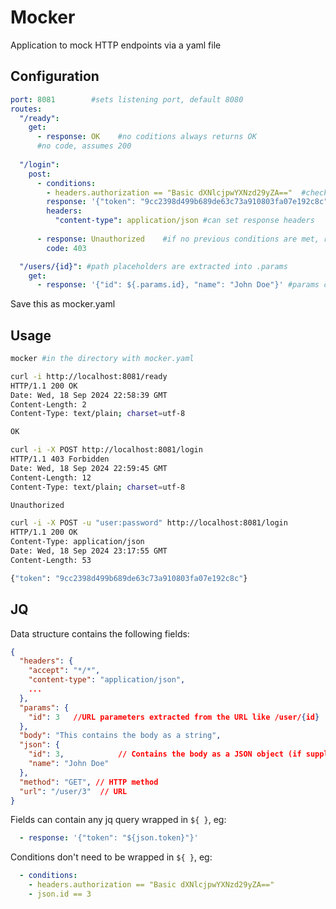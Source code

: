 # Mocker

Application to mock HTTP endpoints via a yaml file

## Configuration

```yaml
port: 8081        #sets listening port, default 8080
routes:
  "/ready":
    get:
      - response: OK    #no coditions always returns OK
      #no code, assumes 200
      
  "/login":
    post:
      - conditions:
        - headers.authorization == "Basic dXNlcjpwYXNzd29yZA=="  #checks if header Authorization is equal to Basic dXNlcjpwYXNzd29yZA== using jq
        response: '{"token": "9cc2398d499b689de63c73a910803fa07e192c8c"}'
        headers:
          "content-type": application/json #can set response headers
      
      - response: Unauthorized    #if no previous conditions are met, returns this reponse
        code: 403

  "/users/{id}": #path placeholders are extracted into .params
    get:
      - response: '{"id": ${.params.id}, "name": "John Doe"}' #params can be used in response
```

Save this as mocker.yaml

## Usage

```bash
mocker #in the directory with mocker.yaml
```

```bash
curl -i http://localhost:8081/ready 
HTTP/1.1 200 OK
Date: Wed, 18 Sep 2024 22:58:39 GMT
Content-Length: 2
Content-Type: text/plain; charset=utf-8

OK
```

```bash
curl -i -X POST http://localhost:8081/login
HTTP/1.1 403 Forbidden
Date: Wed, 18 Sep 2024 22:59:45 GMT
Content-Length: 12
Content-Type: text/plain; charset=utf-8

Unauthorized
```


```bash
curl -i -X POST -u "user:password" http://localhost:8081/login
HTTP/1.1 200 OK
Content-Type: application/json
Date: Wed, 18 Sep 2024 23:17:55 GMT
Content-Length: 53

{"token": "9cc2398d499b689de63c73a910803fa07e192c8c"}
```

## JQ

Data structure contains the following fields:
```json
{
  "headers": {
    "accept": "*/*",
    "content-type": "application/json",
    ...
  },
  "params": {
    "id": 3   //URL parameters extracted from the URL like /user/{id}
  },
  "body": "This contains the body as a string",
  "json": {
    "id": 3,            // Contains the body as a JSON object (if supplied)
    "name": "John Doe"
  },
  "method": "GET", // HTTP method
  "url": "/user/3"  // URL
}
```
Fields can contain any jq query wrapped in `${ }`, eg:
```yaml
  - response: '{"token": "${json.token}"}'
```

Conditions don't need to be wrapped in `${ }`, eg:
```yaml
  - conditions:
    - headers.authorization == "Basic dXNlcjpwYXNzd29yZA=="
    - json.id == 3
```
